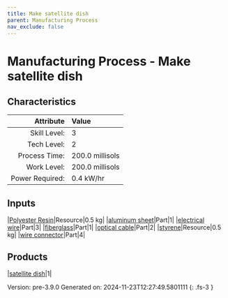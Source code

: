 ```yaml
---
title: Make satellite dish
parent: Manufacturing Process
nav_exclude: false
---
```

# Manufacturing Process - Make satellite dish


## Characteristics

| Attribute      | Value |
|--------:|:------|
|Skill Level:|3|
|Tech Level:|2|
|Process Time:|200.0 millisols|
|Work Level:|200.0 millisols|
|Power Required:|0.4 kW/hr|

## Inputs

|[Polyester Resin](../resource/polyester-resin.html)|Resource|0.5 kg|
|[aluminum sheet](../part/aluminum-sheet.html)|Part|1|
|[electrical wire](../part/electrical-wire.html)|Part|3|
|[fiberglass](../part/fiberglass.html)|Part|1|
|[optical cable](../part/optical-cable.html)|Part|2|
|[styrene](../resource/styrene.html)|Resource|0.5 kg|
|[wire connector](../part/wire-connector.html)|Part|4|

## Products

|[satellite dish](../part/satellite-dish.html)|1|


Version: pre-3.9.0 Generated on: 2024-11-23T12:27:49.5801111
{: .fs-3 }

